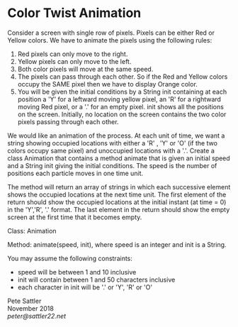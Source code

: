 # Color Twist Animation

Consider a screen with single row of pixels. Pixels can be either Red or Yellow colors. We have to animate the pixels using the following rules:

1. Red pixels can only move to the right.
2. Yellow pixels can only move to the left.
3. Both color pixels will move at the same speed.
4. The pixels can pass through each other. So if the Red and Yellow colors occupy the SAME pixel then we have to display Orange color.
5. You will be given the initial conditions by a String init containing at each position a 'Y' for a leftward moving yellow pixel, an 'R' for a rightward
moving Red pixel, or a '.' for an empty pixel. init shows all the positions on the screen. Initially, no location on the screen contains the two color
pixels passing through each other.

We would like an animation of the process. At each unit of time, we want a string showing occupied locations with either a 'R' , 'Y' or 'O' (if the two
colors occupy same pixel) and unoccupied locations with a '.'. Create a class Animation that contains a method animate that is given an initial
speed and a String init giving the initial conditions. The speed is the number of positions each particle moves in one time unit.

The method will return an array of strings in which each successive element shows the occupied locations at the next time unit. The first element
of the return should show the occupied locations at the initial instant (at time = 0) in the 'Y','R', '.' format. The last element in the return should
show the empty screen at the first time that it becomes empty.

Class: Animation

Method: animate(speed, init), where speed is an integer and init is a String.

You may assume the following constraints:
- speed will be between 1 and 10 inclusive
- init will contain between 1 and 50 characters inclusive
- each character in init will be '.' or 'Y', 'R' or 'O'

Pete Sattler  
November 2018  
_peter@sattler22.net_
